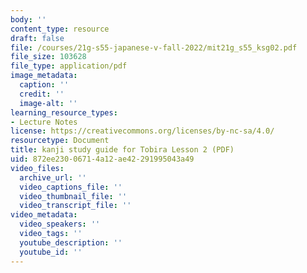 ```yaml
---
body: ''
content_type: resource
draft: false
file: /courses/21g-s55-japanese-v-fall-2022/mit21g_s55_ksg02.pdf
file_size: 103628
file_type: application/pdf
image_metadata:
  caption: ''
  credit: ''
  image-alt: ''
learning_resource_types:
- Lecture Notes
license: https://creativecommons.org/licenses/by-nc-sa/4.0/
resourcetype: Document
title: kanji study guide for Tobira Lesson 2 (PDF)
uid: 872ee230-0671-4a12-ae42-291995043a49
video_files:
  archive_url: ''
  video_captions_file: ''
  video_thumbnail_file: ''
  video_transcript_file: ''
video_metadata:
  video_speakers: ''
  video_tags: ''
  youtube_description: ''
  youtube_id: ''
---
```

